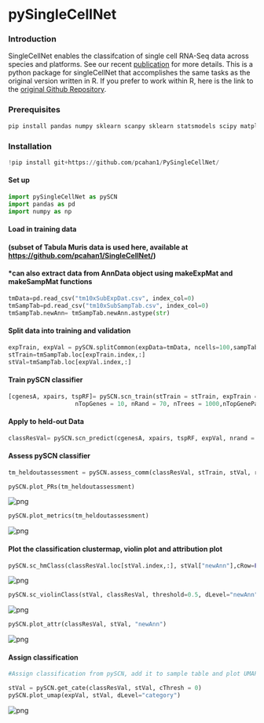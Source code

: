 
# pySingleCellNet

### Introduction 
SingleCellNet enables the classifcation of single cell RNA-Seq data across species and platforms. See our recent [publication](https://doi.org/10.1016/j.cels.2019.06.004) for more details. This is a python package for singleCellNet that accomplishes the same tasks as the original version written in R. If you prefer to work within R, here is the link to the [original Github Repository](https://github.com/pcahan1/SingleCellNet/).

### Prerequisites

```python
pip install pandas numpy sklearn scanpy sklearn statsmodels scipy matplotlib seaborn umap-learn
```

### Installation

```python
!pip install git+https://github.com/pcahan1/PySingleCellNet/
```

#### Set up

```python
import pySingleCellNet as pySCN
import pandas as pd
import numpy as np
```

#### Load in training data 
#### (subset of Tabula Muris data is used here, available at https://github.com/pcahan1/SingleCellNet/)
#### *can also extract data from AnnData object using makeExpMat and makeSampMat functions


```python
tmData=pd.read_csv("tm10xSubExpDat.csv", index_col=0)
tmSampTab=pd.read_csv("tm10xSubSampTab.csv", index_col=0)
tmSampTab.newAnn= tmSampTab.newAnn.astype(str)
```

#### Split data into training and validation

```python
expTrain, expVal = pySCN.splitCommon(expData=tmData, ncells=100,sampTab=tmSampTab, dLevel="newAnn")
stTrain=tmSampTab.loc[expTrain.index,:]
stVal=tmSampTab.loc[expVal.index,:]
```    

#### Train pySCN classifier

```python
[cgenesA, xpairs, tspRF]= pySCN.scn_train(stTrain = stTrain, expTrain = expTrain,
                   nTopGenes = 10, nRand = 70, nTrees = 1000,nTopGenePairs = 25, dLevel = "newAnn", stratify=True)
```

#### Apply to held-out Data

```python
classResVal= pySCN.scn_predict(cgenesA, xpairs, tspRF, expVal, nrand = 0)
```

#### Assess pySCN classifier

```python
tm_heldoutassessment = pySCN.assess_comm(classResVal, stTrain, stVal, resolution = 0.005, nRand = 0, dLevelSID = "cell", classTrain = "newAnn", classQuery = "newAnn")
```

```python
pySCN.plot_PRs(tm_heldoutassessment)
```
![png](md_img/output_17_0.png)


```python
pySCN.plot_metrics(tm_heldoutassessment)
```
![png](md_img/output_18_0.png)


#### Plot the classification clustermap, violin plot and attribution plot 

```python
pySCN.sc_hmClass(classResVal.loc[stVal.index,:], stVal["newAnn"],cRow=False,cCol=False)
```
![png](md_img/output_20_0.png)


```python
pySCN.sc_violinClass(stVal, classResVal, threshold=0.5, dLevel="newAnn", ncol=4 )
```
![png](md_img/output_21_0.png)


```python
pySCN.plot_attr(classResVal, stVal, "newAnn")
```
![png](md_img/output_22_0.png)


#### Assign classification

```python
#Assign classification from pySCN, add it to sample table and plot UMAP of validation data colored by classifcation category 

stVal = pySCN.get_cate(classResVal, stVal, cThresh = 0)
pySCN.plot_umap(expVal, stVal, dLevel="category")
```

![png](md_img/output_24_0.png)


